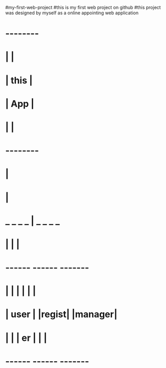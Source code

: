 #my-first-web-project
#this is my first web project on github
#this project was designed by myself as a online appointing web application
#
#                              --------
#			       |      |
#                              | this |
#                              | App  |
#                              |      |
#                              --------
#                                 |
#                                 |
#	                  _ _ _ _ | _ _ _ _ 
#                        |        |        |
#		       ------   ------    -------
#                     |      | |      |  |       |
#                     | user | |regist|  |manager|
#                     |      | |  er  |  |       |
#                      ------   ------    ------- 
#

